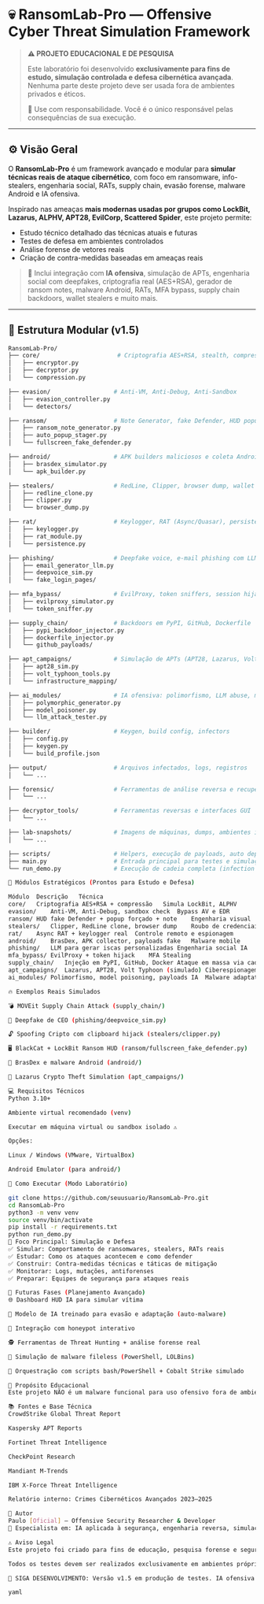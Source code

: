 # 💀 RansomLab-Pro — Offensive Cyber Threat Simulation Framework

> **⚠️ PROJETO EDUCACIONAL E DE PESQUISA**
>  
> Este laboratório foi desenvolvido **exclusivamente para fins de estudo, simulação controlada e defesa cibernética avançada**. Nenhuma parte deste projeto deve ser usada fora de ambientes privados e éticos.  
>  
> 🔐 Use com responsabilidade. Você é o único responsável pelas consequências de sua execução.

---

## ⚙️ Visão Geral

O **RansomLab-Pro** é um framework avançado e modular para **simular técnicas reais de ataque cibernético**, com foco em ransomware, info-stealers, engenharia social, RATs, supply chain, evasão forense, malware Android e IA ofensiva.

Inspirado nas ameaças **mais modernas usadas por grupos como LockBit, Lazarus, ALPHV, APT28, EvilCorp, Scattered Spider**, este projeto permite:
- Estudo técnico detalhado das técnicas atuais e futuras
- Testes de defesa em ambientes controlados
- Análise forense de vetores reais
- Criação de contra-medidas baseadas em ameaças reais

> 🧠 Inclui integração com **IA ofensiva**, simulação de APTs, engenharia social com deepfakes, criptografia real (AES+RSA), gerador de ransom notes, malware Android, RATs, MFA bypass, supply chain backdoors, wallet stealers e muito mais.

---

## 🧬 Estrutura Modular (v1.5)

```bash
RansomLab-Pro/
├── core/                      # Criptografia AES+RSA, stealth, compressão
│   ├── encryptor.py
│   ├── decryptor.py
│   └── compression.py

├── evasion/                  # Anti-VM, Anti-Debug, Anti-Sandbox
│   ├── evasion_controller.py
│   └── detectors/

├── ransom/                   # Note Generator, fake Defender, HUD popup
│   ├── ransom_note_generator.py
│   ├── auto_popup_stager.py
│   └── fullscreen_fake_defender.py

├── android/                  # APK builders maliciosos e coleta Android
│   ├── brasdex_simulator.py
│   └── apk_builder.py

├── stealers/                 # RedLine, Clipper, browser dump, wallet stealers
│   ├── redline_clone.py
│   ├── clipper.py
│   └── browser_dump.py

├── rat/                      # Keylogger, RAT (Async/Quasar), persistência
│   ├── keylogger.py
│   ├── rat_module.py
│   └── persistence.py

├── phishing/                 # Deepfake voice, e-mail phishing com LLM
│   ├── email_generator_llm.py
│   ├── deepvoice_sim.py
│   └── fake_login_pages/

├── mfa_bypass/               # EvilProxy, token sniffers, session hijack
│   ├── evilproxy_simulator.py
│   └── token_sniffer.py

├── supply_chain/             # Backdoors em PyPI, GitHub, Dockerfile
│   ├── pypi_backdoor_injector.py
│   ├── dockerfile_injector.py
│   └── github_payloads/

├── apt_campaigns/            # Simulação de APTs (APT28, Lazarus, Volt Typhoon)
│   ├── apt28_sim.py
│   ├── volt_typhoon_tools.py
│   └── infrastructure_mapping/

├── ai_modules/               # IA ofensiva: polimorfismo, LLM abuse, model poisoning
│   ├── polymorphic_generator.py
│   ├── model_poisoner.py
│   └── llm_attack_tester.py

├── builder/                  # Keygen, build config, infectors
│   ├── config.py
│   ├── keygen.py
│   └── build_profile.json

├── output/                   # Arquivos infectados, logs, registros
│   └── ...

├── forensic/                 # Ferramentas de análise reversa e recuperação
│   └── ...

├── decryptor_tools/          # Ferramentas reversas e interfaces GUI
│   └── ...

├── lab-snapshots/            # Imagens de máquinas, dumps, ambientes infectados
│   └── ...

├── scripts/                  # Helpers, execução de payloads, auto deploy
├── main.py                   # Entrada principal para testes e simulação
└── run_demo.py               # Execução de cadeia completa (infection chain)

🧠 Módulos Estratégicos (Prontos para Estudo e Defesa)

Módulo	Descrição	Técnica
core/	Criptografia AES+RSA + compressão	Simula LockBit, ALPHV
evasion/	Anti-VM, Anti-Debug, sandbox check	Bypass AV e EDR
ransom/	HUD fake Defender + popup forçado + note	Engenharia visual
stealers/	Clipper, RedLine clone, browser dump	Roubo de credenciais
rat/	Async RAT + keylogger real	Controle remoto e espionagem
android/	BrasDex, APK collector, payloads fake	Malware mobile
phishing/	LLM para gerar iscas personalizadas	Engenharia social IA
mfa_bypass/	EvilProxy + token hijack	MFA Stealing
supply_chain/	Injeção em PyPI, GitHub, Docker	Ataque em massa via cadeia
apt_campaigns/	Lazarus, APT28, Volt Typhoon (simulado)	Ciberespionagem
ai_modules/	Polimorfismo, model poisoning, payloads IA	Malware adaptativo

🔥 Exemplos Reais Simulados

💣 MOVEit Supply Chain Attack (supply_chain/)

🧠 Deepfake de CEO (phishing/deepvoice_sim.py)

🔓 Spoofing Cripto com clipboard hijack (stealers/clipper.py)

🖥️ BlackCat + LockBit Ransom HUD (ransom/fullscreen_fake_defender.py)

📲 BrasDex e malware Android (android/)

🧪 Lazarus Crypto Theft Simulation (apt_campaigns/)

💻 Requisitos Técnicos
Python 3.10+

Ambiente virtual recomendado (venv)

Executar em máquina virtual ou sandbox isolado ⚠️

Opções:

Linux / Windows (VMware, VirtualBox)

Android Emulator (para android/)

🚀 Como Executar (Modo Laboratório)

git clone https://github.com/seuusuario/RansomLab-Pro.git
cd RansomLab-Pro
python3 -m venv venv
source venv/bin/activate
pip install -r requirements.txt
python run_demo.py
🧪 Foco Principal: Simulação e Defesa
✅ Simular: Comportamento de ransomwares, stealers, RATs reais
✅ Estudar: Como os ataques acontecem e como defender
✅ Construir: Contra-medidas técnicas e táticas de mitigação
✅ Monitorar: Logs, mutações, antiforenses
✅ Preparar: Equipes de segurança para ataques reais

🧠 Futuras Fases (Planejamento Avançado)
🌐 Dashboard HUD IA para simular vítima

🧬 Modelo de IA treinado para evasão e adaptação (auto-malware)

🔐 Integração com honeypot interativo

🕵️ Ferramentas de Threat Hunting + análise forense real

🦠 Simulação de malware fileless (PowerShell, LOLBins)

🤖 Orquestração com scripts bash/PowerShell + Cobalt Strike simulado

🔐 Propósito Educacional
Este projeto NÃO é um malware funcional para uso ofensivo fora de ambientes de laboratório. Todas as simulações devem ser conduzidas de forma segura, isolada e ética, com objetivo único de estudo, hardening e resposta a incidentes.

📚 Fontes e Base Técnica
CrowdStrike Global Threat Report

Kaspersky APT Reports

Fortinet Threat Intelligence

CheckPoint Research

Mandiant M-Trends

IBM X-Force Threat Intelligence

Relatório interno: Crimes Cibernéticos Avançados 2023–2025

👤 Autor
Paulo [Oficial] — Offensive Security Researcher & Developer
🧠 Especialista em: IA aplicada à segurança, engenharia reversa, simulações forenses

⚠️ Aviso Legal
Este projeto foi criado para fins de educação, pesquisa forense e segurança ofensiva controlada. É estritamente proibido executar ou adaptar este código para finalidades ilícitas.

Todos os testes devem ser realizados exclusivamente em ambientes próprios, privados e isolados (VMs, air-gap, sandbox). Qualquer uso indevido é de total responsabilidade do executor.

📡 SIGA DESENVOLVIMENTO: Versão v1.5 em produção de testes. IA ofensiva e simulações APT/Android em andamento. Contribuições futuras e colaborações em segurança são bem-vindas.

yaml
